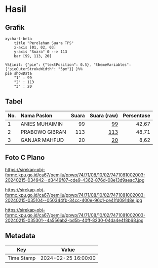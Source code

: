 # Hasil

## Grafik

```mermaid
xychart-beta
    title "Perolehan Suara TPS"
    x-axis [01, 02, 03]
    y-axis "Suara" 0 --> 113
    bar [99, 113, 20]
```

```mermaid
%%{init: {"pie": {"textPosition": 0.5}, "themeVariables": {"pieOuterStrokeWidth": "5px"}} }%%
pie showData
    "1" : 99
    "2" : 113
    "3" : 20
```

## Tabel

| No. | Nama Paslon    | Suara | Suara (raw) | Persentase |
|:--- |:-------------- | -----:| -----------:| ----------:|
| 1   | ANIES MUHAIMIN | 99    | [99][p-1]   | 42,67      |
| 2   | PRABOWO GIBRAN | 113   | [113][p-2]  | 48,71      |
| 3   | GANJAR MAHFUD  | 20    | [20][p-3]   | 8,62       |


[p-1]: https://github.com/gigit-pemilu/pemilu-2024-74-sulawesi-tenggara/blob/main/pilpres/hitung-suara/sub/74-sulawesi-tenggara/sub/71-kota-kendari/sub/08-kadia/sub/1002-bende/sub/003-tps/sub/paslon-1.txt
[p-2]: https://github.com/gigit-pemilu/pemilu-2024-74-sulawesi-tenggara/blob/main/pilpres/hitung-suara/sub/74-sulawesi-tenggara/sub/71-kota-kendari/sub/08-kadia/sub/1002-bende/sub/003-tps/sub/paslon-2.txt
[p-3]: https://github.com/gigit-pemilu/pemilu-2024-74-sulawesi-tenggara/blob/main/pilpres/hitung-suara/sub/74-sulawesi-tenggara/sub/71-kota-kendari/sub/08-kadia/sub/1002-bende/sub/003-tps/sub/paslon-3.txt

## Foto C Plano

https://sirekap-obj-formc.kpu.go.id/ca67/pemilu/ppwp/74/71/08/10/02/7471081002003-20240215-034942--d3449f87-cde9-4362-876d-08e13d9aeac7.jpg

https://sirekap-obj-formc.kpu.go.id/ca67/pemilu/ppwp/74/71/08/10/02/7471081002003-20240215-035104--050344fb-34cc-400e-96c1-ce41fd09148e.jpg

https://sirekap-obj-formc.kpu.go.id/ca67/pemilu/ppwp/74/71/08/10/02/7471081002003-20240215-035301--4a556ab2-bd5b-40ff-8230-04da4e418b68.jpg


## Metadata

| Key        | Value               |
| ---------- | ------------------- |
| Time Stamp | 2024-02-25 16:00:00 |



